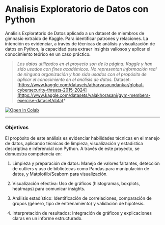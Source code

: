 # Analisis Exploratorio de Datos con Python
Análisis Exploratorio de Datos aplicado a un dataset de miembros de gimnasio extraído de Kaggle. Para identificar patrones y relaciones. La intención es evidenciar, a través de técnicas de análisis y visualización de datos en Python, la capacidad para extraer insights valiosos y aplicar el conocimiento teórico en un caso práctico.

> *Los datos utilizados en el proyecto son de la página: Kaggle y han sido usados con fines académicos. No representan información real de ninguna organización y han sido usados con el propósito de aplicar el conocimiento en el análisis de datos.*
Dataset: [https://www.kaggle.com/datasets/atharvasoundankar/global-cybersecurity-threats-2015-2024](https://www.kaggle.com/datasets/valakhorasani/gym-members-exercise-dataset/data)*

[![Open In Colab](https://colab.research.google.com/assets/colab-badge.svg)](https://colab.research.google.com/github/NicolasRamosB14/Analisis_Exploratorio_de_Datos_Python/blob/main/Gym_Members_Exercise.ipynb)

---

### **Objetivos**
El propósito de este análisis es evidenciar habilidades técnicas en el manejo de datos, aplicando técnicas de limpieza, visualización y estadística descriptiva e inferencial con Python. A través de este proyecto, se demuestra competencia en:

1. Limpieza y preparación de datos: Manejo de valores faltantes, detección de outliers y uso de bibliotecas como Pandas para manipulación de datos, y Matplotlib/Seaborn para visualización.

2. Visualización efectiva: Uso de gráficos (histogramas, boxplots, heatmaps) para comunicar insights.

3. Análisis estadístico: Identificación de correlaciones, comparación de grupos (género, tipo de entrenamiento) y validación de hipótesis.

4. Interpretación de resultados: Integración de gráficos y explicaciones claras en un informe estructurado.
